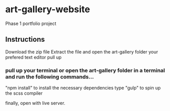 # art-gallery-website
Phase 1 portfolio project

## Instructions
Download the zip file
Extract the file and open the art-gallery folder your prefered text editor
pull up 

### pull up your terminal or open the art-gallery folder in a terminal and run the following commands...
"npm install" to install the necessary dependencies
type "gulp" to spin up the scss compiler

finally, open with live server.
